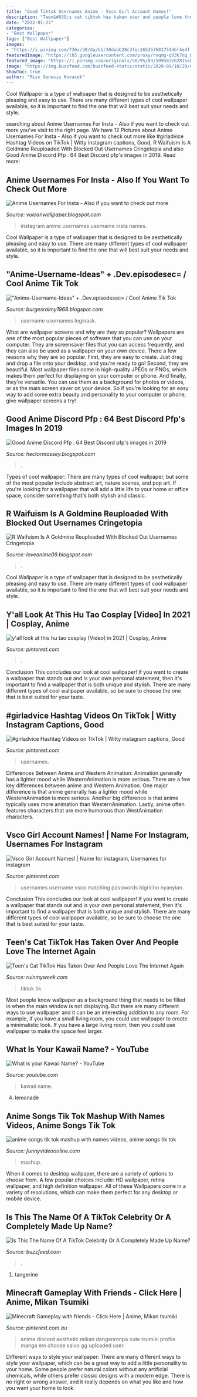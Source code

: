 ```yaml
---
title: "Good Tiktok Usernames Anime - Vsco Girl Account Names!"
description: "Teen&#039;s cat tiktok has taken over and people love the internet again"
date: "2022-01-23"
categories:
- "Best Wallpaper"
tags: ["Best Wallpaper"]
images:
- "https://i.pinimg.com/736x/30/da/bb/30dabb28c3fec1653b7681754dbf4e4f.jpg"
featuredImage: "https://lh5.googleusercontent.com/proxy/rvqmg-qV3k7nq_Dg5r9Wyhf--AZYGuRQAGNDkQkeHpyolcoJTucYrs9nEqdMlu_m9Aj0hDIreJde_yI-IO3p9KLfGmRP6MzYGIGdfCAhLntzSZbt8NWceIulYg=w1200-h630-p-k-no-nu"
featured_image: "https://i.pinimg.com/originals/50/95/83/509583eb2815e85b2a599dc2eb8ace95.jpg"
image: "https://img.buzzfeed.com/buzzfeed-static/static/2020-09/10/20/enhanced/fc1f2fac717b/original-986-1599771148-4.jpg?crop=1246:652;0,0%26downsize=1250:*"
ShowToc: true
author: "Miss Genesis Kovacek"
---
```



Cool Wallpaper is a type of wallpaper that is designed to be aesthetically pleasing and easy to use. There are many different types of cool wallpaper available, so it is important to find the one that will best suit your needs and style.

	

		
searching about Anime Usernames For Insta - Also if you want to check out more you've visit to the right page. We have 12 Pictures about Anime Usernames For Insta - Also if you want to check out more like #girladvice Hashtag Videos on TikTok | Witty instagram captions, Good, R Waifuism Is A Goldmine Reuploaded With Blocked Out Usernames Cringetopia and also Good Anime Discord Pfp : 64 Best Discord pfp&#039;s images in 2019. Read more:
		
    
## Anime Usernames For Insta - Also If You Want To Check Out More

<img loading=lazy src="https://swapd.co/uploads/db6033/original/3X/b/7/b7e7381c42eba9ec1a2dd1f9fabc6b1c828949b7.jpeg" onerror="this.onerror=null;this.src='https://tse2.mm.bing.net/th?id=OIP.hQbwOFdXQLStGYzaVWbPUgHaKb&amp;pid=15.1';" alt="Anime Usernames For Insta - Also if you want to check out more">

_Source: vulcanwallpaper.blogspot.com_

>instagram anime usernames username insta names. 

	

Cool Wallpaper is a type of wallpaper that is designed to be aesthetically pleasing and easy to use. There are many different types of cool wallpaper available, so it is important to find the one that will best suit your needs and style.

    
## &quot;Anime-Username-Ideas&quot; + .Dev.episodesec= / Cool Anime Tik Tok

<img loading=lazy src="https://i.pinimg.com/originals/50/95/83/509583eb2815e85b2a599dc2eb8ace95.jpg" onerror="this.onerror=null;this.src='https://tse2.mm.bing.net/th?id=OIP.-mh8Jygui2PHRW0Pz7JEqQHaHa&amp;pid=15.1';" alt="&quot;Anime-Username-Ideas&quot; + .Dev.episodesec= / Cool Anime Tik Tok">

_Source: burgesralmy1968.blogspot.com_

>username usernames loginask. 

	

What are wallpaper screens and why are they so popular?
Wallpapers are one of the most popular pieces of software that you can use on your computer. They are screensaver files that you can access frequently, and they can also be used as a wallpaper on your own device. There a few reasons why they are so popular. First, they are easy to create. Just drag and drop a file onto your desktop, and you're ready to go! Second, they are beautiful. Most wallpaper files come in high-quality JPEGs or PNGs, which makes them perfect for displaying on your computer or phone. And finally, they're versatile. You can use them as a background for photos or videos, or as the main screen saver on your device. So if you're looking for an easy way to add some extra beauty and personality to your computer or phone, give wallpaper screens a try!

    
## Good Anime Discord Pfp : 64 Best Discord Pfp&#039;s Images In 2019

<img loading=lazy src="https://lh5.googleusercontent.com/proxy/rvqmg-qV3k7nq_Dg5r9Wyhf--AZYGuRQAGNDkQkeHpyolcoJTucYrs9nEqdMlu_m9Aj0hDIreJde_yI-IO3p9KLfGmRP6MzYGIGdfCAhLntzSZbt8NWceIulYg=w1200-h630-p-k-no-nu" onerror="this.onerror=null;this.src='https://tse1.mm.bing.net/th?id=OIP.gUFOge3IUsVPLMb9s40E9wHaGe&amp;pid=15.1';" alt="Good Anime Discord Pfp : 64 Best Discord pfp&#039;s images in 2019">

_Source: hectormassey.blogspot.com_

>. 

	

Types of cool wallpaper:
There are many types of cool wallpaper, but some of the most popular include abstract art, nature scenes, and pop art. If you're looking for a wallpaper that will add a little life to your home or office space, consider something that's both stylish and classic.

    
## R Waifuism Is A Goldmine Reuploaded With Blocked Out Usernames Cringetopia

<img loading=lazy src="https://preview.redd.it/9294gw9tv0721.jpg?auto=webp&amp;s=cee66964bd695134532e57d6213bbaf2241b8bd0" onerror="this.onerror=null;this.src='https://tse4.mm.bing.net/th?id=OIP.XzqK_SzdEIbP4ST6vUeJdAHaNL&amp;pid=15.1';" alt="R Waifuism Is A Goldmine Reuploaded With Blocked Out Usernames Cringetopia">

_Source: loveanime09.blogspot.com_

>. 

	

Cool Wallpaper is a type of wallpaper that is designed to be aesthetically pleasing and easy to use. There are many different types of cool wallpaper available, so it is important to find the one that will best suit your needs and style.

    
## Y&#039;all Look At This Hu Tao Cosplay [Video] In 2021 | Cosplay, Anime

<img loading=lazy src="https://i.pinimg.com/736x/30/da/bb/30dabb28c3fec1653b7681754dbf4e4f.jpg" onerror="this.onerror=null;this.src='https://tse1.mm.bing.net/th?id=OIP.uKM52Otk5fR34QAbZkeDXQHaNK&amp;pid=15.1';" alt="y&#039;all look at this hu tao cosplay [Video] in 2021 | Cosplay, Anime">

_Source: pinterest.com_

>. 

	

Conclusion
This concludes our look at cool wallpaper! If you want to create a wallpaper that stands out and is your own personal statement, then it's important to find a wallpaper that is both unique and stylish. There are many different types of cool wallpaper available, so be sure to choose the one that is best suited for your taste.

    
## #girladvice Hashtag Videos On TikTok | Witty Instagram Captions, Good

<img loading=lazy src="https://i.pinimg.com/736x/b4/0d/8a/b40d8a32b1839e171e4396498e735cc2.jpg" onerror="this.onerror=null;this.src='https://tse2.mm.bing.net/th?id=OIP.1FCl-Ykb5tyYqbTmGacn7AHaNK&amp;pid=15.1';" alt="#girladvice Hashtag Videos on TikTok | Witty instagram captions, Good">

_Source: pinterest.com_

>usernames. 

	

Differences Between Anime and Western Animation: Animation generally has a lighter mood while WesternAnimation is more serious.
There are a few key differences between anime and Western Animation. One major difference is that anime generally has a lighter mood while WesternAnimation is more serious. Another big difference is that anime typically uses more animation than WesternAnimation. Lastly, anime often features characters that are more humorous than WestAnimation characters.

    
## Vsco Girl Account Names! | Name For Instagram, Usernames For Instagram

<img loading=lazy src="https://i.pinimg.com/736x/41/e4/c5/41e4c539cc57426c1abfc8e9c7071d42.jpg" onerror="this.onerror=null;this.src='https://tse2.mm.bing.net/th?id=OIP.7KC37lD2pvZKckYJ6r4ANAAAAA&amp;pid=15.1';" alt="Vsco Girl Account Names! | Name for instagram, Usernames for instagram">

_Source: pinterest.com_

>usernames username vsco matching passwords bigricho nyanyian. 

	

Conclusion
This concludes our look at cool wallpaper! If you want to create a wallpaper that stands out and is your own personal statement, then it's important to find a wallpaper that is both unique and stylish. There are many different types of cool wallpaper available, so be sure to choose the one that is best suited for your taste.

    
## Teen&#039;s Cat TikTok Has Taken Over And People Love The Internet Again

<img loading=lazy src="https://ruinmyweek.com/wp-content/uploads/2019/08/cat-tiktok.jpg" onerror="this.onerror=null;this.src='https://tse1.mm.bing.net/th?id=OIP.ZsLHMY0CaV8X6h4isdRzBQHaD4&amp;pid=15.1';" alt="Teen&#039;s Cat TikTok Has Taken Over And People Love The Internet Again">

_Source: ruinmyweek.com_

>tiktok tik. 

	

Most people know wallpaper as a background thing that needs to be filled in when the main window is not displaying. But there are many different ways to use wallpaper and it can be an interesting addition to any room. For example, if you have a small living room, you could use wallpaper to create a minimalistic look. If you have a large living room, then you could use wallpaper to make the space feel larger.

    
## What Is Your Kawaii Name? - YouTube

<img loading=lazy src="https://i.ytimg.com/vi/Tqajg9akldk/hqdefault.jpg" onerror="this.onerror=null;this.src='https://tse3.mm.bing.net/th?id=OIP.ZkRB9wjHw1-9AzMnSxYTSwHaFj&amp;pid=15.1';" alt="What is your Kawaii Name? - YouTube">

_Source: youtube.com_

>kawaii name. 

	

4. lemonade 

    
## Anime Songs Tik Tok Mashup With Names Videos, Anime Songs Tik Tok

<img loading=lazy src="https://i.ytimg.com/vi/Vdp9bYEnF4w/0.jpg" onerror="this.onerror=null;this.src='https://tse3.mm.bing.net/th?id=OIP.IzHx8UtlspAH2yzyiqXk8wHaFj&amp;pid=15.1';" alt="anime songs tik tok mashup with names videos, anime songs tik tok">

_Source: funnyvideoonline.com_

>mashup. 

	

When it comes to desktop wallpaper, there are a variety of options to choose from. A few popular choices include: HD wallpaper, retina wallpaper, and high definition wallpaper. All of these Wallpapers come in a variety of resolutions, which can make them perfect for any desktop or mobile device. 

    
## Is This The Name Of A TikTok Celebrity Or A Completely Made Up Name?

<img loading=lazy src="https://img.buzzfeed.com/buzzfeed-static/static/2020-09/10/20/enhanced/fc1f2fac717b/original-986-1599771148-4.jpg?crop=1246:652;0,0%26downsize=1250:*" onerror="this.onerror=null;this.src='https://tse1.mm.bing.net/th?id=OIP.WUxztXA6p23ZsR9CjLgEkwHaD4&amp;pid=15.1';" alt="Is This The Name Of A TikTok Celebrity Or A Completely Made Up Name?">

_Source: buzzfeed.com_

>. 

	

1. tangerine 

    
## Minecraft Gameplay With Friends - Click Here | Anime, Mikan Tsumiki

<img loading=lazy src="https://i.pinimg.com/736x/02/5c/98/025c9813379c2d60623b3932803f9265.jpg" onerror="this.onerror=null;this.src='https://tse4.mm.bing.net/th?id=OIP.oy8bsaEqGGqZdSLxbr5RQQHaHa&amp;pid=15.1';" alt="Minecraft Gameplay with friends - Click Here | Anime, Mikan tsumiki">

_Source: pinterest.com.au_

>anime discord aesthetic mikan danganronpa cute tsumiki profile manga em choose salvo gg uploaded user. 

	

Different ways to style your wallpaper:
There are many different ways to style your wallpaper, which can be a great way to add a little personality to your home. Some people prefer natural colors without any artificial chemicals, while others prefer classic designs with a modern edge. There is no right or wrong answer, and it really depends on what you like and how you want your home to look.

